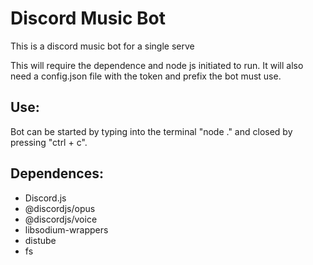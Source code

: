# Discord Music Bot
This is a discord music bot for a single serve

This will require the dependence and node js initiated to run. It will also need a config.json file with the token and prefix the bot must use.

## Use:
Bot can be started by typing into the terminal "node ." and closed by pressing "ctrl + c".

## Dependences:
- Discord.js
- @discordjs/opus
- @discordjs/voice
- libsodium-wrappers
- distube
- fs
